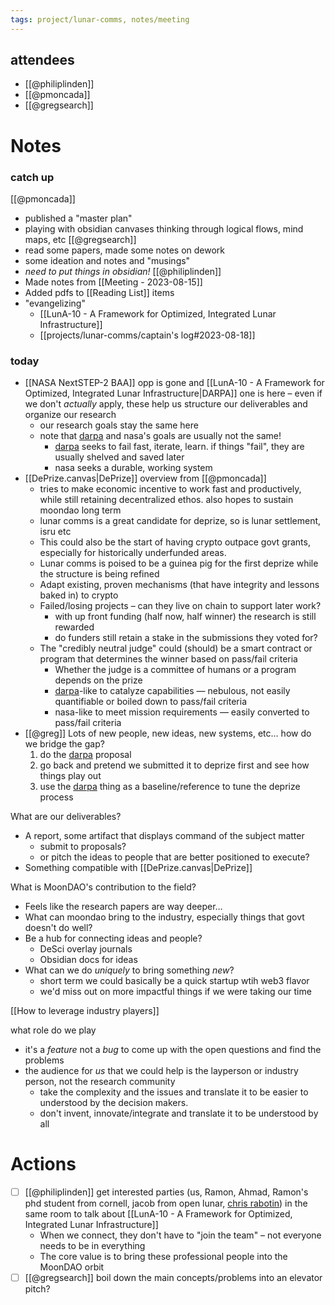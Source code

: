 ```yaml
---
tags: project/lunar-comms, notes/meeting
---
```

## attendees
- [[@philiplinden]]
- [[@pmoncada]]
- [[@gregsearch]]

# Notes
### catch up
[[@pmoncada]]
- published a "master plan"
- playing with obsidian canvases thinking through logical flows, mind maps, etc
[[@gregsearch]]
- read some papers, made some notes on dework
- some ideation and notes and "musings"
-  _need to put things in obsidian!_
[[@philiplinden]]
- Made notes from [[Meeting - 2023-08-15]]
- Added pdfs to [[Reading List]] items
- "evangelizing"
	- [[LunA-10  - A Framework for Optimized, Integrated Lunar Infrastructure]]
	- [[projects/lunar-comms/captain's log#2023-08-18]] 

### today
- [[NASA NextSTEP-2 BAA]] opp is gone and [[LunA-10  - A Framework for Optimized, Integrated Lunar Infrastructure|DARPA]] one is here – even if we don't _actually_ apply, these help us structure our deliverables and organize our research
	- our research goals stay the same here
	- note that [darpa](DARPA.md) and nasa's goals are usually not the same!
		- [darpa](DARPA.md) seeks to fail fast, iterate, learn. if things "fail", they are usually shelved and saved later
		- nasa seeks a durable, working system
- [[DePrize.canvas|DePrize]] overview from [[@pmoncada]]
	- tries to make economic incentive to work fast and productively, while still retaining decentralized ethos. also hopes to sustain moondao long term
	- lunar comms is a great candidate for deprize, so is lunar settlement, isru etc
	- This could also be the start of having crypto outpace govt grants, especially for historically underfunded areas.
	- Lunar comms is poised to be a guinea pig for the first deprize while the structure is being refined
	- Adapt existing, proven mechanisms (that have integrity and lessons baked in) to crypto
	- Failed/losing projects – can they live on chain to support later work?
		- with up front funding (half now, half winner) the research is still rewarded
		- do funders still retain a stake in the submissions they voted for?
	- The "credibly neutral judge" could (should) be a smart contract or program that determines the winner based on pass/fail criteria
		- Whether the judge is a committee of humans or a program depends on the prize
		- [darpa](DARPA.md)-like to catalyze capabilities — nebulous, not easily quantifiable or boiled down to pass/fail criteria
		- nasa-like to meet mission requirements — easily converted to pass/fail criteria
- [[@greg]] Lots of new people, new ideas, new systems, etc… how do we bridge the gap?
	1. do the [darpa](DARPA.md) proposal
	2. go back and pretend we submitted it to deprize first and see how things play out
	3. use the [darpa](DARPA.md) thing as a baseline/reference to tune the deprize process

What are our deliverables?
- A report, some artifact that displays command of the subject matter
	- submit to proposals?
	- or pitch the ideas to people that are better positioned to execute?
- Something compatible with [[DePrize.canvas|DePrize]]

What is MoonDAO's contribution to the field?
- Feels like the research papers are way deeper…
- What can moondao bring to the industry, especially things that govt doesn't do well?
- Be a hub for connecting ideas and people?
	- DeSci overlay journals
	- Obsidian docs for ideas
- What can we do _uniquely_ to bring something _new_?
	- short term we could basically be a quick startup wtih web3 flavor
	- we'd miss out on more impactful things if we were taking our time

[[How to leverage industry players]]

what role do we play
- it's a _feature_ not a _bug_ to come up with the open questions and find the problems
- the audience for _us_ that we could help is the layperson or industry person, not the research community
	- take the complexity and the issues and translate it to be easier to understood by the decision makers.
	- don't invent, innovate/integrate and translate it to be understood by all
# Actions
- [ ] [[@philiplinden]] get interested parties (us, Ramon, Ahmad, Ramon's phd student from cornell, jacob from open lunar, [chris rabotin](Chris%20Rabotin.md)) in the same room to talk about [[LunA-10  - A Framework for Optimized, Integrated Lunar Infrastructure]] 
	- When we connect, they don't have to "join the team" – not everyone needs to be in everything
	- The core value is to bring these professional people into the MoonDAO orbit
- [ ] [[@gregsearch]] boil down the main concepts/problems into an elevator pitch?
